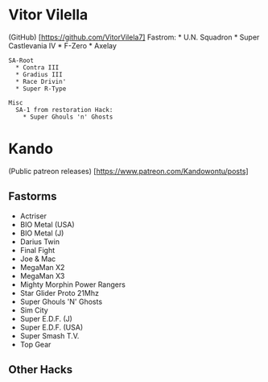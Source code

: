 # Vitor Vilella
(GitHub) [https://github.com/VitorVilela7]
    Fastrom:
      * U.N. Squadron
      * Super Castlevania IV
      * F-Zero
      * Axelay
    
    SA-Root
      * Contra III
      * Gradius III
      * Race Drivin'
      * Super R-Type

    Misc
      SA-1 from restoration Hack:
        * Super Ghouls 'n' Ghosts

        
# Kando 
(Public patreon releases) [https://www.patreon.com/Kandowontu/posts]

## Fastorms
  * Actriser
  * BIO Metal (USA)
  * BIO Metal (J)
  * Darius Twin
  * Final Fight
  * Joe & Mac
  * MegaMan X2
  * MegaMan X3
  * Mighty Morphin Power Rangers
  * Star Glider Proto 21Mhz
  * Super Ghouls 'N' Ghosts
  * Sim City
  * Super E.D.F. (J)
  * Super E.D.F. (USA)
  * Super Smash T.V.
  * Top Gear
  
## Other Hacks
